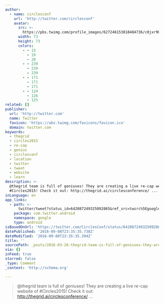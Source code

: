 ```yaml
---
author:
  - name: circlesconf
    url: 'http://twitter.com/circlesconf'
    avatar:
      src: >-
        https://pbs.twimg.com/profile_images/627246153818484736/c0jxr9Qu_bigger.png
      width: 73
      height: 73
      colors:
        - - 15
          - 19
          - 20
        - - 239
          - 239
          - 239
        - - 171
          - 171
          - 171
        - - 124
          - 126
          - 125
related: []
publisher:
  url: 'http://twitter.com'
  name: Twitter
  favicon: 'https://abs.twimg.com/favicons/favicon.ico'
  domain: twitter.com
keywords:
  - thegrid
  - circles2015
  - re-cap
  - genius
  - circlesconf
  - location
  - twitter
  - tweet
  - website
  - learn
description: >-
  @thegrid team is full of geniuses! They are creating a live re-cap website of
  #Circles2015! Check it out: http://thegrid.ai/circlesconference/ ...
inLanguage: en
app_links:
  - path: >-
      twitter/tweet?status_id=642087249325092865&ref_src=twsrc%5Egoogle%7Ctwcamp%5Eandroidseo%7Ctwgr%5Estatus%7Ctwterm%5E642087249325092865
    package: com.twitter.android
    namespace: google
    type: android
isBasedOnUrl: 'https://twitter.com/CirclesConf/status/642087249325092865'
datePublished: '2016-09-08T23:35:35.738Z'
dateModified: '2016-09-08T23:35:35.394Z'
title: ''
sourcePath: _posts/2016-03-26-thegrid-team-is-full-of-geniuses-they-are-creating-a-live.md
via: {}
inFeed: true
starred: false
_type: Comment
_context: 'http://schema.org'

---
```

> @thegrid team is full of geniuses! They are creating a live re-cap website of \#Circles2015! Check it out: http://thegrid.ai/circlesconference/ ...